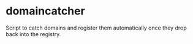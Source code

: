 # domaincatcher
Script to catch domains and register them automatically once they drop back into the registry.
